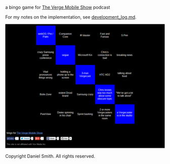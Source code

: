 a bingo game for [The Verge Mobile Show](https://web.archive.org/web/20160819141654/http://www.theverge.com:80/video/the-verge-mobile-show) podcast

For my notes on the implementation, see [development_log.md](development_log.md).

<img src='screenshot.png' alt='screenshot' width=720>

Copyright Daniel Smith. All rights reserved.
